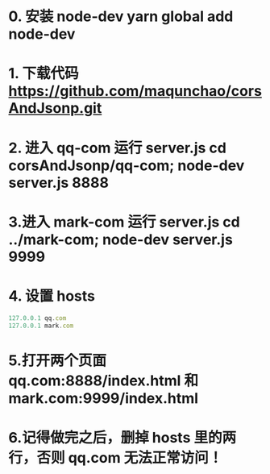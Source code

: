# 0. 安装 node-dev yarn global add node-dev
# 1. 下载代码 https://github.com/maqunchao/corsAndJsonp.git
# 2. 进入 qq-com 运行 server.js cd corsAndJsonp/qq-com; node-dev server.js 8888
# 3.进入 mark-com 运行 server.js cd ../mark-com; node-dev server.js 9999
# 4. 设置 hosts
```javascript
127.0.0.1 qq.com
127.0.0.1 mark.com
```
# 5.打开两个页面 qq.com:8888/index.html 和 mark.com:9999/index.html
# 6.记得做完之后，删掉 hosts 里的两行，否则 qq.com 无法正常访问！
